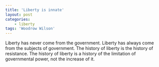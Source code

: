 ```yaml
---
title: 'Liberty is innate'
layout: post
categories:
    - liberty
tags: 'Woodrow Wilson'
---
```


Liberty has never come from the government. Liberty has always come from the subjects of government. The history of liberty is the history of resistance. The history of liberty is a history of the limitation of governmental power, not the increase of it.